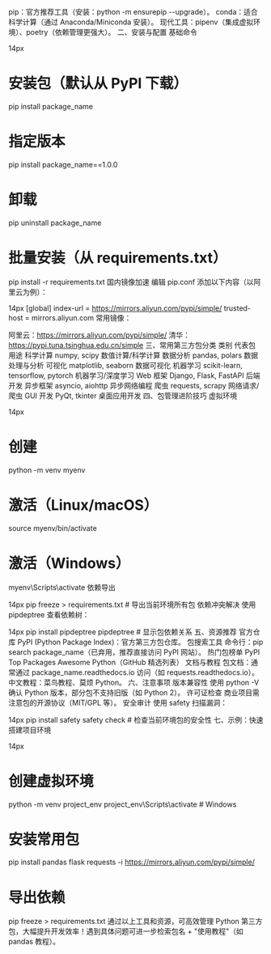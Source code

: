 
pip：官方推荐工具（安装：python -m ensurepip --upgrade）。
conda：适合科学计算（通过 Anaconda/Miniconda 安装）。
现代工具：pipenv（集成虚拟环境）、poetry（依赖管理更强大）。
二、安装与配置
基础命令

14px
# 安装包（默认从 PyPI 下载）
pip install package_name

# 指定版本
pip install package_name==1.0.0

# 卸载
pip uninstall package_name

# 批量安装（从 requirements.txt）
pip install -r requirements.txt
国内镜像加速
编辑 pip.conf 添加以下内容（以阿里云为例）：


14px
[global]
index-url = https://mirrors.aliyun.com/pypi/simple/
trusted-host = mirrors.aliyun.com
常用镜像：

阿里云：https://mirrors.aliyun.com/pypi/simple/
清华：https://pypi.tuna.tsinghua.edu.cn/simple
三、常用第三方包分类
类别	代表包	用途
科学计算	numpy, scipy	数值计算/科学计算
数据分析	pandas, polars	数据处理与分析
可视化	matplotlib, seaborn	数据可视化
机器学习	scikit-learn, tensorflow, pytorch	机器学习/深度学习
Web 框架	Django, Flask, FastAPI	后端开发
异步框架	asyncio, aiohttp	异步网络编程
爬虫	requests, scrapy	网络请求/爬虫
GUI 开发	PyQt, tkinter	桌面应用开发
四、包管理进阶技巧
虚拟环境

14px
# 创建
python -m venv myenv  

# 激活（Linux/macOS）
source myenv/bin/activate  

# 激活（Windows）
myenv\Scripts\activate
依赖导出

14px
pip freeze > requirements.txt  # 导出当前环境所有包
依赖冲突解决
使用 pipdeptree 查看依赖树：

14px
pip install pipdeptree
pipdeptree  # 显示包依赖关系
五、资源推荐
官方仓库
PyPI (Python Package Index)：官方第三方包仓库。
包搜索工具
命令行：pip search package_name（已弃用，推荐直接访问 PyPI 网站）。
热门包榜单
PyPI Top Packages
Awesome Python（GitHub 精选列表）
文档与教程
包文档：通常通过 package_name.readthedocs.io 访问（如 requests.readthedocs.io）。
中文教程：菜鸟教程、莫烦 Python。
六、注意事项
版本兼容性
使用 python -V 确认 Python 版本，部分包不支持旧版（如 Python 2）。
许可证检查
商业项目需注意包的开源协议（MIT/GPL 等）。
安全审计
使用 safety 扫描漏洞：

14px
pip install safety
safety check  # 检查当前环境包的安全性
七、示例：快速搭建项目环境

14px
# 创建虚拟环境
python -m venv project_env
project_env\Scripts\activate  # Windows



# 安装常用包
pip install pandas flask requests -i https://mirrors.aliyun.com/pypi/simple/

# 导出依赖
pip freeze > requirements.txt
通过以上工具和资源，可高效管理 Python 第三方包，大幅提升开发效率！遇到具体问题可进一步检索包名 + "使用教程"（如 pandas 教程）。


